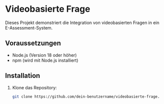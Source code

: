 # Videobasierte Frage

Dieses Projekt demonstriert die Integration von videobasierten Fragen in ein E-Assessment-System.

## Voraussetzungen
- Node.js (Version 18 oder höher)
- npm (wird mit Node.js installiert)

## Installation
1. Klone das Repository:
   ```bash
   git clone https://github.com/dein-benutzername/videobasierte-frage.git
